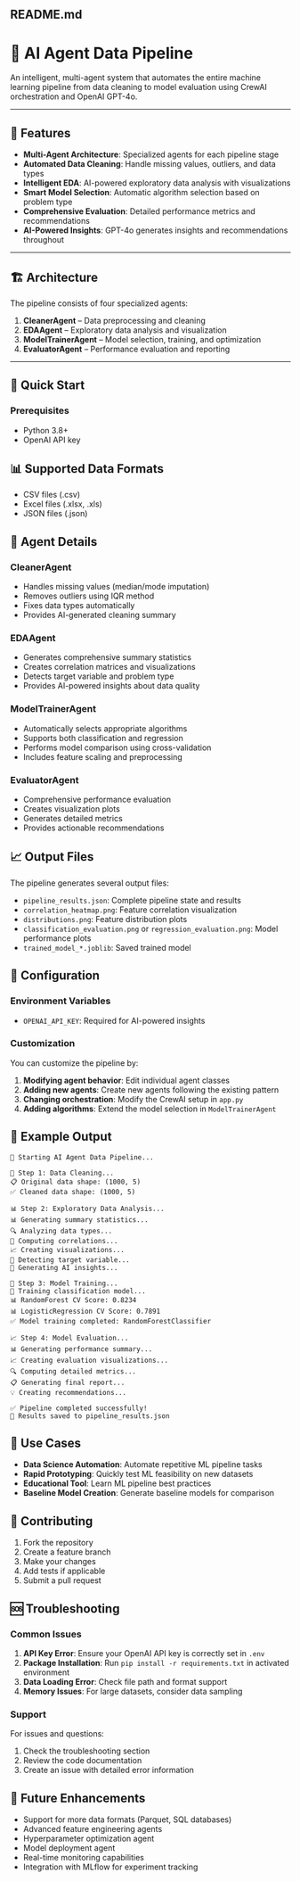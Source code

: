 ## README.md

# 🤖 AI Agent Data Pipeline

An intelligent, multi-agent system that automates the entire machine learning pipeline from data cleaning to model evaluation using CrewAI orchestration and OpenAI GPT-4o.

---

## 🌟 Features

- **Multi-Agent Architecture**: Specialized agents for each pipeline stage  
- **Automated Data Cleaning**: Handle missing values, outliers, and data types  
- **Intelligent EDA**: AI-powered exploratory data analysis with visualizations  
- **Smart Model Selection**: Automatic algorithm selection based on problem type  
- **Comprehensive Evaluation**: Detailed performance metrics and recommendations  
- **AI-Powered Insights**: GPT-4o generates insights and recommendations throughout  

---

## 🏗️ Architecture

The pipeline consists of four specialized agents:

1. **CleanerAgent** – Data preprocessing and cleaning  
2. **EDAAgent** – Exploratory data analysis and visualization  
3. **ModelTrainerAgent** – Model selection, training, and optimization  
4. **EvaluatorAgent** – Performance evaluation and reporting  

---

## 🚀 Quick Start

### Prerequisites

- Python 3.8+  
- OpenAI API key  

## 📊 Supported Data Formats

- CSV files (.csv)
- Excel files (.xlsx, .xls)
- JSON files (.json)

## 🤖 Agent Details

### CleanerAgent
- Handles missing values (median/mode imputation)
- Removes outliers using IQR method
- Fixes data types automatically
- Provides AI-generated cleaning summary

### EDAAgent
- Generates comprehensive summary statistics
- Creates correlation matrices and visualizations
- Detects target variable and problem type
- Provides AI-powered insights about data quality

### ModelTrainerAgent
- Automatically selects appropriate algorithms
- Supports both classification and regression
- Performs model comparison using cross-validation
- Includes feature scaling and preprocessing

### EvaluatorAgent
- Comprehensive performance evaluation
- Creates visualization plots
- Generates detailed metrics
- Provides actionable recommendations

## 📈 Output Files

The pipeline generates several output files:

- `pipeline_results.json`: Complete pipeline state and results
- `correlation_heatmap.png`: Feature correlation visualization
- `distributions.png`: Feature distribution plots
- `classification_evaluation.png` or `regression_evaluation.png`: Model performance plots
- `trained_model_*.joblib`: Saved trained model

## 🔧 Configuration

### Environment Variables

- `OPENAI_API_KEY`: Required for AI-powered insights

### Customization

You can customize the pipeline by:

1. **Modifying agent behavior**: Edit individual agent classes
2. **Adding new agents**: Create new agents following the existing pattern
3. **Changing orchestration**: Modify the CrewAI setup in `app.py`
4. **Adding algorithms**: Extend the model selection in `ModelTrainerAgent`

## 📝 Example Output

```
🚀 Starting AI Agent Data Pipeline...

🧹 Step 1: Data Cleaning...
📋 Original data shape: (1000, 5)
✅ Cleaned data shape: (1000, 5)

📊 Step 2: Exploratory Data Analysis...
📊 Generating summary statistics...
🔍 Analyzing data types...
🔗 Computing correlations...
📈 Creating visualizations...
🎯 Detecting target variable...
🧠 Generating AI insights...

🤖 Step 3: Model Training...
🎯 Training classification model...
📊 RandomForest CV Score: 0.8234
📊 LogisticRegression CV Score: 0.7891
✅ Model training completed: RandomForestClassifier

📈 Step 4: Model Evaluation...
📊 Generating performance summary...
📈 Creating evaluation visualizations...
🔍 Computing detailed metrics...
📋 Generating final report...
💡 Creating recommendations...

✅ Pipeline completed successfully!
💾 Results saved to pipeline_results.json
```

## 🎯 Use Cases

- **Data Science Automation**: Automate repetitive ML pipeline tasks
- **Rapid Prototyping**: Quickly test ML feasibility on new datasets
- **Educational Tool**: Learn ML pipeline best practices
- **Baseline Model Creation**: Generate baseline models for comparison

## 🤝 Contributing

1. Fork the repository
2. Create a feature branch
3. Make your changes
4. Add tests if applicable
5. Submit a pull request


## 🆘 Troubleshooting

### Common Issues

1. **API Key Error**: Ensure your OpenAI API key is correctly set in `.env`
2. **Package Installation**: Run `pip install -r requirements.txt` in activated environment
3. **Data Loading Error**: Check file path and format support
4. **Memory Issues**: For large datasets, consider data sampling

### Support

For issues and questions:
1. Check the troubleshooting section
2. Review the code documentation
3. Create an issue with detailed error information

## 🔮 Future Enhancements

- Support for more data formats (Parquet, SQL databases)
- Advanced feature engineering agents
- Hyperparameter optimization agent
- Model deployment agent
- Real-time monitoring capabilities
- Integration with MLflow for experiment tracking


